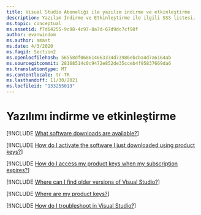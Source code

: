 ```yaml
---
title: Visual Studio Aboneliği ile yazılım indirme ve etkinleştirme
description: Yazılım İndirme ve Etkinleştirme ile ilgili SSS listesi.
ms.topic: conceptual
ms.assetid: f7d64255-9c98-4c97-8a7d-67d9dc7cf98f
author: evanwindom
ms.author: amast
ms.date: 4/3/2020
ms.faqid: Section2
ms.openlocfilehash: 56558df068614663334d73986ebcba4d7a6164ab
ms.sourcegitcommit: 28168514c0c9472e852de35cceb4f95837669da6
ms.translationtype: MT
ms.contentlocale: tr-TR
ms.lasthandoff: 11/30/2021
ms.locfileid: "133255013"
---
```

# <a name="downloading-and-activating-software"></a>Yazılımı indirme ve etkinleştirme

[!INCLUDE [What software downloads are available?](includes/available-downloads.md)]

[!INCLUDE [How do I activate the software I just downloaded using product keys?](includes/key-activation.md)]

[!INCLUDE [How do I access my product keys when my subscription expires?](includes/access-keys.md)]

[!INCLUDE [Where can I find older versions of Visual Studio?](includes/find-older-versions.md)]

[!INCLUDE [Where are my product keys?](includes/where-are-product-keys.md)]

[!INCLUDE [How do I troubleshoot in Visual Studio?](includes/troubleshoot-visual-studio.md)]